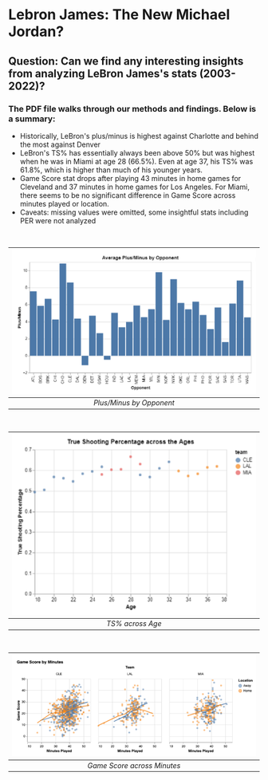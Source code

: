 # Lebron James: The New Michael Jordan?

## Question: Can we find any interesting insights from analyzing LeBron James's stats (2003-2022)?

### The PDF file walks through our methods and findings. Below is a summary:

- Historically, LeBron's plus/minus is highest against Charlotte and behind the most against Denver
- LeBron's TS% has essentially always been above 50% but was highest when he was in Miami at age 28 (66.5%). Even at age 37, his TS% was 61.8%, which is higher than much of his younger years. 
- Game Score stat drops after playing 43 minutes in home games for Cleveland and 37 minutes in home games for Los Angeles. For Miami, there seems to be no significant difference in Game Score across minutes played or location.
- Caveats: missing values were omitted, some insightful stats including PER were not analyzed

<br>

| ![](https://github.com/raychan6/lebron-james-data-analysis/blob/main/images/plus-minus-by-opponent.png) |
|:--:|
| *Plus/Minus by Opponent* |

<br> 

| ![](https://github.com/raychan6/lebron-james-data-analysis/blob/main/images/ts-across-age.png) |
|:--:|
| *TS% across Age* |

<br>

| ![](https://github.com/raychan6/lebron-james-data-analysis/blob/main/images/game-score-by-minutes.png) |
|:--:|
| *Game Score across Minutes* |

